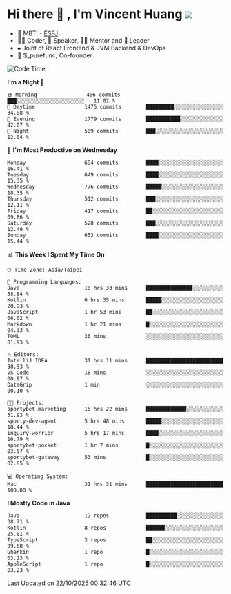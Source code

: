 # Hi there 👋 , I'm Vincent Huang ![](https://komarev.com/ghpvc/?username=Jian-Min-Huang)
- 👀 MBTI - [ESFJ](https://www.16personalities.com/esfj-personality)
- 👨‍💻 Coder, 🎤 Speaker, 👨‍🏫 Mentor and 🚀 Leader
- ♠️ Joint of React Frontend & JVM Backend & DevOps
- 💼 $_purefunc, Co-founder

<!--START_SECTION:waka-->
![Code Time](http://img.shields.io/badge/Code%20Time-6%2C111%20hrs%202%20mins-blue)

**I'm a Night 🦉** 

```text
🌞 Morning                466 commits         ███░░░░░░░░░░░░░░░░░░░░░░   11.02 % 
🌆 Daytime                1475 commits        █████████░░░░░░░░░░░░░░░░   34.88 % 
🌃 Evening                1779 commits        ███████████░░░░░░░░░░░░░░   42.07 % 
🌙 Night                  509 commits         ███░░░░░░░░░░░░░░░░░░░░░░   12.04 % 
```
📅 **I'm Most Productive on Wednesday** 

```text
Monday                   694 commits         ████░░░░░░░░░░░░░░░░░░░░░   16.41 % 
Tuesday                  649 commits         ████░░░░░░░░░░░░░░░░░░░░░   15.35 % 
Wednesday                776 commits         █████░░░░░░░░░░░░░░░░░░░░   18.35 % 
Thursday                 512 commits         ███░░░░░░░░░░░░░░░░░░░░░░   12.11 % 
Friday                   417 commits         ██░░░░░░░░░░░░░░░░░░░░░░░   09.86 % 
Saturday                 528 commits         ███░░░░░░░░░░░░░░░░░░░░░░   12.49 % 
Sunday                   653 commits         ████░░░░░░░░░░░░░░░░░░░░░   15.44 % 
```


📊 **This Week I Spent My Time On** 

```text
🕑︎ Time Zone: Asia/Taipei

💬 Programming Languages: 
Java                     18 hrs 33 mins      ███████████████░░░░░░░░░░   58.84 % 
Kotlin                   6 hrs 35 mins       █████░░░░░░░░░░░░░░░░░░░░   20.93 % 
JavaScript               1 hr 53 mins        ██░░░░░░░░░░░░░░░░░░░░░░░   06.02 % 
Markdown                 1 hr 21 mins        █░░░░░░░░░░░░░░░░░░░░░░░░   04.33 % 
TOML                     36 mins             ░░░░░░░░░░░░░░░░░░░░░░░░░   01.93 % 

🔥 Editors: 
IntelliJ IDEA            31 hrs 11 mins      █████████████████████████   98.93 % 
VS Code                  18 mins             ░░░░░░░░░░░░░░░░░░░░░░░░░   00.97 % 
DataGrip                 1 min               ░░░░░░░░░░░░░░░░░░░░░░░░░   00.10 % 

🐱‍💻 Projects: 
sportybet-marketing      16 hrs 22 mins      █████████████░░░░░░░░░░░░   51.93 % 
sporty-dev-agent         5 hrs 48 mins       █████░░░░░░░░░░░░░░░░░░░░   18.44 % 
inquiry-worrior          5 hrs 17 mins       ████░░░░░░░░░░░░░░░░░░░░░   16.79 % 
sportybet-pocket         1 hr 7 mins         █░░░░░░░░░░░░░░░░░░░░░░░░   03.57 % 
sportybet-gateway        53 mins             █░░░░░░░░░░░░░░░░░░░░░░░░   02.85 % 

💻 Operating System: 
Mac                      31 hrs 31 mins      █████████████████████████   100.00 % 
```

**I Mostly Code in Java** 

```text
Java                     12 repos            ██████████░░░░░░░░░░░░░░░   38.71 % 
Kotlin                   8 repos             ██████░░░░░░░░░░░░░░░░░░░   25.81 % 
TypeScript               3 repos             ██░░░░░░░░░░░░░░░░░░░░░░░   09.68 % 
Gherkin                  1 repo              █░░░░░░░░░░░░░░░░░░░░░░░░   03.23 % 
AppleScript              1 repo              █░░░░░░░░░░░░░░░░░░░░░░░░   03.23 % 
```




 Last Updated on 22/10/2025 00:32:46 UTC
<!--END_SECTION:waka-->
